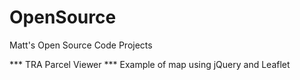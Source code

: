 # OpenSource
Matt's Open Source Code Projects

*** TRA Parcel Viewer *** Example of map using jQuery and Leaflet
